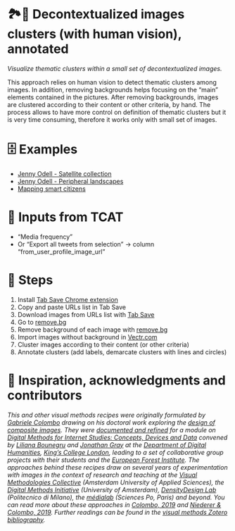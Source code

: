 # 🏞👀 Decontextualized images clusters (with human vision), annotated

*Visualize thematic clusters within a small set of decontextualized images.*

This approach relies on human vision to detect thematic clusters among images. In addition, removing backgrounds helps focusing on the “main” elements contained in the pictures. After removing backgrounds, images are clustered according to their content or other criteria, by hand. The process allows to have more control on definition of thematic clusters but it is very time consuming, therefore it works only with small set of images.

# 🗄️ Examples
* [Jenny Odell - Satellite collection](http://jennyodell.com/satellite.html)
* [Jenny Odell - Peripheral landscapes](http://www.jennyodell.com/peripheral-landscapes.html)
* [Mapping smart citizens](https://docs.google.com/presentation/d/1Ndd_1T_D0doYnnPWzxUW3Erb9GPYjuhVmto88KTAQtE/edit#slide=id.gb6c9de4e2_0_38)

# 🧱 Inputs from TCAT

- “Media frequency”
- Or “Export all tweets from selection” → column “from_user_profile_image_url”

# 📃 Steps

1. Install [Tab Save Chrome extension](https://chrome.google.com/webstore/detail/tab-save/lkngoeaeclaebmpkgapchgjdbaekacki)
2. Copy and paste URLs list in Tab Save
3. Download images from URLs list with [Tab Save](https://chrome.google.com/webstore/detail/tab-save/lkngoeaeclaebmpkgapchgjdbaekacki)
4. Go to [remove.bg](https://www.remove.bg/)
5. Remove background of each image with [remove.bg](https://www.remove.bg/)
6. Import images without background in [Vectr.com](https://vectr.com/)
7. Cluster images according to their content (or other criteria)
8. Annotate clusters (add labels, demarcate clusters with lines and circles)

# 🐙 Inspiration, acknowledgments and contributors

*This and other visual methods recipes were originally formulated by [Gabriele Colombo](https://densitydesign.org/person/gabriele-colombo/) drawing on his doctoral work exploring the [design of composite images](https://www.politesi.polimi.it/handle/10589/141266). They were [documented and refined](https://twitter.com/jwyg/status/1192814377671561218) for a module on [Digital Methods for Internet Studies: Concepts, Devices and Data](https://www.kcl.ac.uk/artshums/depts/ddh/modules/level7/7aavdm28) convened by [Liliana Bounegru](https://lilianabounegru.org/) and [Jonathan Gray](http://jonathangray.org/) at the [Department of Digital Humanities](https://www.kcl.ac.uk/ddh), [King’s College London](http://kcl.ac.uk/), leading to a set of collaborative group projects with their students and the [European Forest Institute](https://www.efi.int/). The approaches behind these recipes draw on several years of experimentation with images in the context of research and teaching at the [Visual Methodologies Collective](https://visualmethodologies.org/) (Amsterdam University of Applied Sciences), the [Digital Methods Initiative](http://digitalmethods.net/) (University of Amsterdam), [DensityDesign Lab](https://densitydesign.org/) (Politecnico di Milano), the [médialab](https://medialab.sciencespo.fr/) (Sciences Po, Paris) and beyond. You can read more about these approaches in [Colombo, 2019](https://re.public.polimi.it/retrieve/handle/11311/1075861/340493/phd2019_Rampino_Mariani_Colombo.pdf) and [Niederer & Colombo, 2019](http://ojs.uc.cl/index.php/Disena/article/view/151). Further readings can be found in the [visual methods Zotero bibliography](https://www.zotero.org/groups/visual_methods).*
